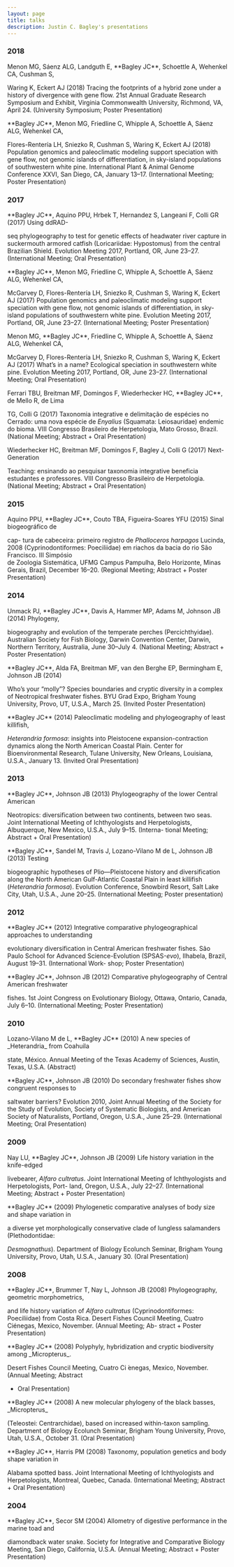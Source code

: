 ```yaml
--- 
layout: page
title: talks
description: Justin C. Bagley's presentations
--- 
```




###  2018 

<!--24. -->Menon MG, Sáenz ALG, Landguth E, **Bagley JC**, Schoettle A, Wehenkel CA, Cushman S, 
Waring K, Eckert AJ (2018) Tracing the footprints of a hybrid zone under a history of 
divergence with gene flow. 21st Annual Graduate Research Symposium and Exhibit, Virginia 
Commonwealth University, Richmond, VA, April 24. (University Symposium; Poster 
Presentation) 
<!-- * 24 * -->

<!--23. -->**Bagley JC**, Menon MG, Friedline C, Whipple A, Schoettle A, Sáenz ALG, Wehenkel CA, 
Flores-Rentería LH, Sniezko R, Cushman S, Waring K, Eckert AJ (2018) Population genomics 
and paleoclimatic modeling support speciation with gene flow, not genomic islands of 
differentiation, in sky-island populations of southwestern white pine. International Plant 
& Animal Genome Conference XXVI, San Diego, CA, January 13–17. (International Meeting; 
Poster Presentation) 
<!-- * 23 * --> 

###  2017 

<!--22. -->**Bagley JC**, Aquino PPU, Hrbek T, Hernandez S, Langeani F, Colli GR (2017) Using ddRAD-
seq phylogeography to test for genetic effects of headwater river capture in suckermouth 
armored catfish (Loricariidae: Hypostomus) from the central Brazilian Shield. Evolution 
Meeting 2017, Portland, OR, June 23–27. (International Meeting; Oral Presentation) 
<!-- * 22 * --> 

<!--21. -->**Bagley JC**, Menon MG, Friedline C, Whipple A, Schoettle A, Sáenz ALG, Wehenkel CA, 
McGarvey D, Flores-Rentería LH, Sniezko R, Cushman S, Waring K, Eckert AJ (2017) 
Population genomics and paleoclimatic modeling support speciation with gene flow, not 
genomic islands of differentiation, in sky-island populations of southwestern white pine. 
Evolution Meeting 2017, Portland, OR, June 23–27. (International Meeting; Poster 
Presentation) 
<!-- * 21 * --> 

<!--20. -->Menon MG, **Bagley JC**, Friedline C, Whipple A, Schoettle A, Sáenz ALG, Wehenkel CA, 
McGarvey D, Flores-Rentería LH, Sniezko R, Cushman S, Waring K, Eckert AJ (2017) What’s in 
a name? Ecological speciation in southwestern white pine. Evolution Meeting 2017, 
Portland, OR, June 23–27. (International Meeting; Oral Presentation) 
<!-- * 20 * --> 

<!--19. -->Ferrari TBU, Breitman MF, Domingos F, Wiederhecker HC, **Bagley JC**, de Mello R, de Lima 
TG, Colli G (2017) Taxonomia integrative e delimitação de espécies no Cerrado: uma 
nova espécie de _Enyalius_ (Squamata: Leiosauridae) endemic do bioma. VIII Congresso 
Brasileiro de Herpetologia, Mato Grosso, Brazil. (National Meeting; Abstract + Oral 
Presentation) 
<!-- * 19 * --> 

<!--18. -->Wiederhecker HC, Breitman MF, Domingos F, Bagley J, Colli G (2017) Next-Generation 
Teaching: ensinando ao pesquisar taxonomia integrative beneficia estudantes e professores. 
VIII Congresso Brasileiro de Herpetologia. (National Meeting; Abstract + Oral 
Presentation) 
<!-- * 18 * --> 

###  2015 

<!--17. -->Aquino PPU, **Bagley JC**, Couto TBA, Figueira-Soares YFU (2015) Sinal biogeográfico de 
cap- tura de cabeceira: primeiro registro de _Phalloceros harpagos_ Lucinda, 2008 
(Cyprinodontiformes: Poeciliidae) em riachos da bacia do rio São Francisco. III Simpósio  
de Zoologia Sistemática, UFMG Campus Pampulha, Belo Horizonte, Minas Gerais, 
Brazil, December 16–20. (Regional Meeting; Abstract + Poster Presentation) 
<!-- * 17 * --> 

###  2014 

<!--16. -->Unmack PJ, **Bagley JC**, Davis A, Hammer MP, Adams M, Johnson JB (2014) Phylogeny, 
biogeography and evolution of the temperate perches (Percichthyidae). Australian Society 
for Fish Biology, Darwin Convention Center, Darwin, Northern Territory, Australia, June 
30–July 4. (National Meeting; Abstract + Poster Presentation) 
<!-- * 16 * --> 

<!--15. -->**Bagley JC**, Alda FA, Breitman MF, van den Berghe EP, Bermingham E, Johnson JB (2014) 
Who’s your “molly”? Species boundaries and cryptic diversity in a complex of Neotropical 
freshwater fishes. BYU Grad Expo, Brigham Young University, Provo, UT, U.S.A., March 25. 
(Invited Poster Presentation) 
<!-- * 15 * --> 

<!--14. -->**Bagley JC** (2014) Paleoclimatic modeling and phylogeography of least killifish, 
_Heterandria formosa_: insights into Pleistocene expansion-contraction dynamics along the 
North American Coastal Plain. Center for Bioenvironmental Research, Tulane University, 
New Orleans, Louisiana, U.S.A., January 13. (Invited Oral Presentation) 
<!-- * 14 * --> 

###  2013 

<!--13. -->**Bagley JC**, Johnson JB (2013) Phylogeography of the lower Central American  
Neotropics: diversification between two continents, between two seas. Joint International Meeting 
of Ichthyologists and Herpetologists, Albuquerque, New Mexico, U.S.A., July 9–15. 
(Interna- tional Meeting; Abstract + Oral Presentation) 
<!-- * 13 * --> 

<!--12. -->**Bagley JC**, Sandel M, Travis J, Lozano-Vilano M de L, Johnson JB (2013) Testing 
biogeographic hypotheses of Plio—Pleistocene history and diversification along the North 
American Gulf-Atlantic Coastal Plain in least killifish (_Heterandria formosa_). Evolution 
Conference, Snowbird Resort, Salt Lake City, Utah, U.S.A., June 20–25. (International 
Meeting; Poster presentation) 
<!-- * 12 * --> 

###  2012 

<!--11. -->**Bagley JC** (2012) Integrative comparative phylogeographical approaches to understanding 
evolutionary diversification in Central American freshwater fishes. São Paulo School for 
Advanced Science-Evolution (SPSAS-_evo_), Ilhabela, Brazil, August 19–31. (International 
Work- shop; Poster Presentation) 
<!-- * 11 * --> 

<!--10. -->**Bagley JC**, Johnson JB (2012) Comparative phylogeography of Central American freshwater 
fishes. 1st Joint Congress on Evolutionary Biology, Ottawa, Ontario, Canada, July 6–10. 
(International Meeting; Poster Presentation) 
<!-- * 10 * --> 

###  2010 

<!--9. -->Lozano-Vilano M de L, **Bagley JC** (2010) A new species of _Heterandria_ from Coahuila 
state, México. Annual Meeting of the Texas Academy of Sciences, Austin, Texas, U.S.A. 
(Abstract) 
<!-- * 9 * --> 

<!--8. -->**Bagley JC**, Johnson JB (2010) Do secondary freshwater fishes show congruent responses to 
saltwater barriers? Evolution 2010, Joint Annual Meeting of the Society for the Study of 
Evolution, Society of Systematic Biologists, and American Society of Naturalists, 
Portland, Oregon, U.S.A., June 25–29. (International Meeting; Oral Presentation) 
<!-- * 8 * --> 

###  2009 

<!--7. -->Nay LU, **Bagley JC**, Johnson JB (2009) Life history variation in the knife-edged 
livebearer, _Alfaro cultratus_. Joint International Meeting of Ichthyologists and 
Herpetologists, Port- land, Oregon, U.S.A., July 22–27. (International Meeting; Abstract + 
Poster Presentation) 
<!-- * 7 * --> 

<!--6. -->**Bagley JC** (2009) Phylogenetic comparative analyses of body size and shape variation in 
a diverse yet morphologically conservative clade of lungless salamanders (Plethodontidae: 


_Desmognathus_). Department of Biology Ecolunch Seminar, Brigham Young University, Provo, 
Utah, U.S.A., January 30. (Oral Presentation) 
<!-- * 6 * --> 

###  2008 

<!--5. -->**Bagley JC**, Brummer T, Nay L, Johnson JB (2008) Phylogeography, geometric morphometrics, 
and life history variation of _Alfaro cultratus_ (Cyprinodontiformes: Poeciliidae) from 
Costa Rica. Desert Fishes Council Meeting, Cuatro Ciénegas, Mexico, November. (Annual 
Meeting; Ab- stract + Poster Presentation) 
<!-- * 5 * --> 

<!--4. -->**Bagley JC** (2008) Polyphyly, hybridization and cryptic biodiversity among _Micropterus_. 
Desert Fishes Council Meeting, Cuatro Ci ́enegas, Mexico, November. (Annual Meeting; Abstract 
+ Oral Presentation) 
<!-- * 4 * --> 

<!--3. -->**Bagley JC** (2008) A new molecular phylogeny of the black basses, _Micropterus_ 
(Teleostei: Centrarchidae), based on increased within-taxon sampling. Department of Biology 
Ecolunch Seminar, Brigham Young University, Provo, Utah, U.S.A., October 31. (Oral 
Presentation) 
<!-- * 3 * --> 

<!--2. -->**Bagley JC**, Harris PM (2008) Taxonomy, population genetics and body shape variation in 
Alabama spotted bass. Joint International Meeting of Ichthyologists and Herpetologists, 
Montreal, Quebec, Canada. (International Meeting; Abstract + Oral Presentation) 
<!-- * 2 * --> 

###  2004 

<!--1. -->**Bagley JC**, Secor SM (2004) Allometry of digestive performance in the marine toad and 
diamondback water snake. Society for Integrative and Comparative Biology Meeting, San 
Diego, California, U.S.A. (Annual Meeting; Abstract + Poster Presentation) 
<!-- * 1 * --> 



